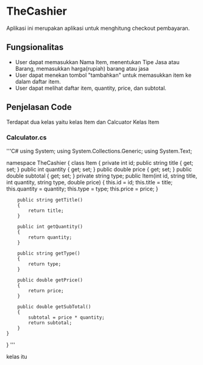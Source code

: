 # TheCashier
Aplikasi ini merupakan aplikasi untuk menghitung checkout pembayaran.

## Fungsionalitas
- User dapat memasukkan Nama Item, menentukan Tipe Jasa atau Barang, memasukkan harga(rupiah) barang atau jasa
- User dapat menekan tombol "tambahkan" untuk memasukkan item ke dalam daftar item.
- User dapat melihat daftar item, quantity, price, dan subtotal.

## Penjelasan Code
Terdapat dua kelas yaitu kelas Item dan Calcuator
Kelas Item

### Calculator.cs
'''C#
using System;
using System.Collections.Generic;
using System.Text;

namespace TheCashier
{
    class Item
    {
        private int id;
        public string title { get; set; }
        public int quantity { get; set; }
        public double price { get; set; }
        public double subtotal { get; set; }
        private string type;
       public Item(int id, string title, int quantity, string type, double price) 
        {
            this.id = id;
            this.title = title;
            this.quantity = quantity;
            this.type = type;
            this.price = price;
        }

        public string getTitle()
        {
            return title;
        }

        public int getQuantity()
        {
            return quantity;
        }

        public string getType()
        {
            return type;
        }

        public double getPrice()
        {
            return price;
        }

        public double getSubTotal()
        {
            subtotal = price * quantity;
            return subtotal;
        }
    }
}
'''

kelas itu
